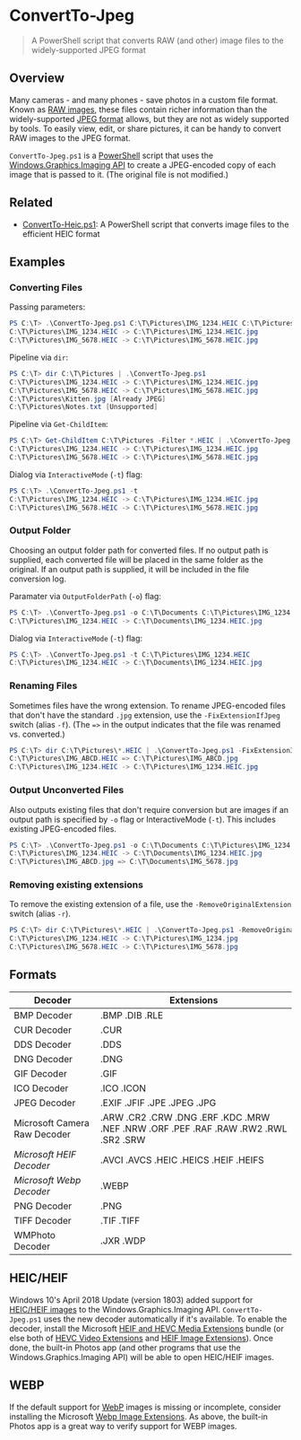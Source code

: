 # ConvertTo-Jpeg

> A PowerShell script that converts RAW (and other) image files to the widely-supported JPEG format

## Overview

Many cameras - and many phones - save photos in a custom file format.
Known as [RAW images](https://en.wikipedia.org/wiki/Raw_image_format), these files contain richer information than the widely-supported [JPEG format](https://en.wikipedia.org/wiki/JPEG) allows, but they are not as widely supported by tools.
To easily view, edit, or share pictures, it can be handy to convert RAW images to the JPEG format.

`ConvertTo-Jpeg.ps1` is a [PowerShell](https://en.wikipedia.org/wiki/PowerShell) script that uses the [Windows.Graphics.Imaging API](https://docs.microsoft.com/en-us/uwp/api/windows.graphics.imaging) to create a JPEG-encoded copy of each image that is passed to it.
(The original file is not modified.)

## Related

- [ConvertTo-Heic.ps1](https://github.com/DavidAnson/ConvertTo-Heic): A PowerShell script that converts image files to the efficient HEIC format

## Examples

### Converting Files

Passing parameters:

```PowerShell
PS C:\T> .\ConvertTo-Jpeg.ps1 C:\T\Pictures\IMG_1234.HEIC C:\T\Pictures\IMG_5678.HEIC
C:\T\Pictures\IMG_1234.HEIC -> C:\T\Pictures\IMG_1234.HEIC.jpg
C:\T\Pictures\IMG_5678.HEIC -> C:\T\Pictures\IMG_5678.HEIC.jpg
```

Pipeline via `dir`:

```PowerShell
PS C:\T> dir C:\T\Pictures | .\ConvertTo-Jpeg.ps1
C:\T\Pictures\IMG_1234.HEIC -> C:\T\Pictures\IMG_1234.HEIC.jpg
C:\T\Pictures\IMG_5678.HEIC -> C:\T\Pictures\IMG_5678.HEIC.jpg
C:\T\Pictures\Kitten.jpg [Already JPEG]
C:\T\Pictures\Notes.txt [Unsupported]
```

Pipeline via `Get-ChildItem`:

```PowerShell
PS C:\T> Get-ChildItem C:\T\Pictures -Filter *.HEIC | .\ConvertTo-Jpeg.ps1
C:\T\Pictures\IMG_1234.HEIC -> C:\T\Pictures\IMG_1234.HEIC.jpg
C:\T\Pictures\IMG_5678.HEIC -> C:\T\Pictures\IMG_5678.HEIC.jpg
```

Dialog via `InteractiveMode` (`-t`) flag:

```PowerShell
PS C:\T> .\ConvertTo-Jpeg.ps1 -t
C:\T\Pictures\IMG_1234.HEIC -> C:\T\Pictures\IMG_1234.HEIC.jpg
C:\T\Pictures\IMG_5678.HEIC -> C:\T\Pictures\IMG_5678.HEIC.jpg
```


### Output Folder

Choosing an output folder path for converted files.
If no output path is supplied, each converted file will be placed in the same
folder as the original.
If an output path is supplied, it will be included in the file conversion log.

Paramater via `OutputFolderPath` (`-o`) flag:

```PowerShell
PS C:\T> .\ConvertTo-Jpeg.ps1 -o C:\T\Documents C:\T\Pictures\IMG_1234.HEIC
C:\T\Pictures\IMG_1234.HEIC -> C:\T\Documents\IMG_1234.HEIC.jpg
```

Dialog via `InteractiveMode` (`-t`) flag:

```PowerShell
PS C:\T> .\ConvertTo-Jpeg.ps1 -t C:\T\Pictures\IMG_1234.HEIC
C:\T\Pictures\IMG_1234.HEIC -> C:\T\Documents\IMG_1234.HEIC.jpg
```


### Renaming Files

Sometimes files have the wrong extension.
To rename JPEG-encoded files that don't have the standard `.jpg` extension, use the `-FixExtensionIfJpeg` 
switch (alias `-f`). 
(The `=>` in the output indicates that the file was renamed vs. converted.)

```PowerShell
PS C:\T> dir C:\T\Pictures\*.HEIC | .\ConvertTo-Jpeg.ps1 -FixExtensionIfJpeg
C:\T\Pictures\IMG_ABCD.HEIC => C:\T\Pictures\IMG_ABCD.jpg
C:\T\Pictures\IMG_1234.HEIC -> C:\T\Pictures\IMG_1234.HEIC.jpg
```

### Output Unconverted Files

Also outputs existing files that don't require conversion but are images
if an output path is specified by `-o` flag or InteractiveMode (`-t`).
This includes existing JPEG-encoded files.

```PowerShell
PS C:\T> .\ConvertTo-Jpeg.ps1 -o C:\T\Documents C:\T\Pictures\IMG_1234.HEIC C:\T\Pictures\IMG_ABCD.jpg
C:\T\Pictures\IMG_1234.HEIC -> C:\T\Documents\IMG_1234.HEIC.jpg
C:\T\Pictures\IMG_ABCD.jpg => C:\T\Documents\IMG_5678.jpg
```


### Removing existing extensions

To remove the existing extension of a file, use the `-RemoveOriginalExtension` switch (alias `-r`).

```PowerShell
PS C:\T> dir C:\T\Pictures\*.HEIC | .\ConvertTo-Jpeg.ps1 -RemoveOriginalExtension
C:\T\Pictures\IMG_1234.HEIC -> C:\T\Pictures\IMG_1234.jpg
C:\T\Pictures\IMG_5678.HEIC -> C:\T\Pictures\IMG_5678.jpg
```

## Formats

| Decoder                      | Extensions |
| ---------------------------- | ---------- |
| BMP Decoder                  | .BMP .DIB .RLE |
| CUR Decoder                  | .CUR |
| DDS Decoder                  | .DDS |
| DNG Decoder                  | .DNG |
| GIF Decoder                  | .GIF |
| ICO Decoder                  | .ICO .ICON |
| JPEG Decoder                 | .EXIF .JFIF .JPE .JPEG .JPG |
| Microsoft Camera Raw Decoder | .ARW .CR2 .CRW .DNG .ERF .KDC .MRW .NEF .NRW .ORF .PEF .RAF .RAW .RW2 .RWL .SR2 .SRW |
| *Microsoft HEIF Decoder*     | .AVCI .AVCS .HEIC .HEICS .HEIF .HEIFS |
| *Microsoft Webp Decoder*     | .WEBP |
| PNG Decoder                  | .PNG |
| TIFF Decoder                 | .TIF .TIFF |
| WMPhoto Decoder              | .JXR .WDP |

## HEIC/HEIF

Windows 10's April 2018 Update (version 1803) added support for [HEIC/HEIF images](https://en.wikipedia.org/wiki/High_Efficiency_Image_File_Format) to the Windows.Graphics.Imaging API.
`ConvertTo-Jpeg.ps1` uses the new decoder automatically if it's available.
To enable the decoder, install the Microsoft [HEIF and HEVC Media Extensions](https://www.microsoft.com/store/productId/9NTLD6MSD8BM) bundle (or else both of [HEVC Video Extensions](https://www.microsoft.com/store/productId/9NMZLZ57R3T7) and [HEIF Image Extensions](https://www.microsoft.com/store/productId/9PMMSR1CGPWG)).
Once done, the built-in Photos app (and other programs that use the Windows.Graphics.Imaging API) will be able to open HEIC/HEIF images.

## WEBP

If the default support for [WebP](https://en.wikipedia.org/wiki/WebP) images is missing or incomplete, consider installing the Microsoft [Webp Image Extensions](https://www.microsoft.com/en-us/p/webp-image-extensions/9pg2dk419drg).
As above, the built-in Photos app is a great way to verify support for WEBP images.
